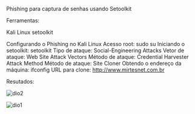 Phishing para captura de senhas usando Setoolkit



Ferramentas:

Kali Linux
setoolkit



Configurando o Phishing no Kali Linux
Acesso root: sudo su
Iniciando o setoolkit: setoolkit
Tipo de ataque: Social-Engineering Attacks
Vetor de ataque: Web Site Attack Vectors
Método de ataque: Credential Harvester Attack Method 
Método de ataque: Site Cloner
Obtendo o endereço da máquina: ifconfig
URL para clone: http://www.mirtesnet.com.br

Resutados:

![dio2](https://github.com/alexandreriber/-cibersecurity-desafio-phishing/assets/118615395/ba92d499-cfbf-4a91-8bd6-9c4a4ae21797)

![dio1](https://github.com/alexandreriber/-cibersecurity-desafio-phishing/assets/118615395/44febe8b-8d9d-483a-a6bf-132dacfe7e84)

